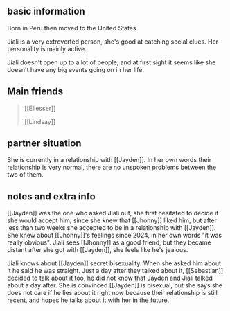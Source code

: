 ## basic information 

Born in Peru then moved to the United States

Jiali is a very extroverted person, she's good at catching social clues. Her personality is mainly active.

Jiali doesn't open up to a lot of people, and at first sight it seems like she doesn't have any big events going on in her life.

## Main friends

> [[Eliesser]]
> 
> [[Lindsay]]

## partner situation

She is currently in a relationship with [[Jayden]]. In her own words their relationship is very normal, there are no unspoken problems between the two of them. 

## notes and extra info

[[Jayden]] was the one who asked Jiali out, she first hesitated to decide if she would accept him, since she knew that [[Jhonny]] liked him, but after less than two weeks she accepted to be in a relationship with [[Jayden]]. She knew about [[Jhonny]]'s feelings since 2024, in her own words "it was really obvious". Jiali sees [[Jhonny]] as a good friend, but they became distant after she got with [[Jayden]], she feels like he's jealous.

Jiali knows about [[Jayden]] secret bisexuality. When she asked him about it he said he was straight. Just a day after they talked about it, [[Sebastian]] decided to talk about it too, he did not know that Jayden and Jiali talked about a day after. She is convinced [[Jayden]] is bisexual, but she says she does not care if he lies about it right now because their relationship is still recent, and hopes he talks about it with her in the future.